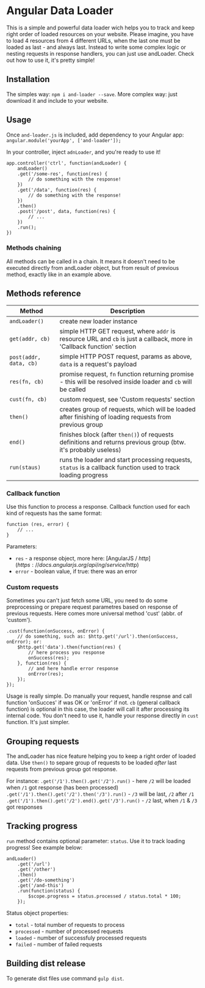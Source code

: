 # Angular Data Loader

This is a simple and powerful data loader wich helps you to track and keep right order of loaded resources on your website. Please imagine, you have to load 4 resources from 4 different URLs, when the last one must be loaded as last - and always last. Instead to write some complex logic or nesting requests in response handlers, you can just use andLoader. Check out how to use it, it's pretty simple!

## Installation
The simples way: `npm i and-loader --save`. More complex way: just download it and include to your website.


## Usage
Once `and-loader.js` is included, add dependency to your Angular app: `angular.module('yourApp', ['and-loader']);`

In your controller, inject `adnLoader`, and you're ready to use it!

```
app.controller('ctrl', function(andLoader) {
	andLoader()
	.get('/some-res', function(res) {
		// do something with the response!
	})
	.get('/data', function(res) {
		// do something with the response!	
	})
	.then()
	.post('/post', data, function(res) {
		// ...
	})
	.run();
})
```

### Methods chaining
All methods can be called in a chain. It means it doesn't need to be executed directly from andLoader object, but from result of previous method, exactly like in an example above.

## Methods reference
| Method | Description |
| --- | --- |
| `andLoader()` | create new loader instance |
| `get(addr, cb)` | simple HTTP GET request, where `addr` is resource URL and `cb` is just a callback, more in 'Callback function' section |
| `post(addr, data, cb)` | simple HTTP POST request, params as above, `data` is a request's payload |
| `res(fn, cb)` | promise request, `fn` function returning promise - this will be resolved inside loader and `cb` will be called |
| `cust(fn, cb)` | custom request, see 'Custom requests' section |
| `then()` | creates group of requests, which will be loaded after finishing of loading requests from previous group |
| `end()` | finishes block (after `then()`) of requests definitions and returns previous group (btw. it's probably useless) |
| `run(staus)` | runs the loader and start processing requests, `status` is a callback function used to track loading progress |

### Callback function
Use this function to process a response. Callback function used for each kind of requests has the same format:
```
function (res, error) {
	// ...
}
```

Parameters:
- `res` - a response object, more here: [AngularJS / $http](https://docs.angularjs.org/api/ng/service/$http)
- `error` - boolean value, if true: there was an error

### Custom requests
Sometimes you can't just fetch some URL, you need to do some preprocessing or prepare request parametres based on response of previous requests. Here comes more universal method 'cust' (abbr. of 'custom').

```
.cust(function(onSuccess, onError) {
	// do something, such as: $http.get('/url').then(onSuccess, onError); or:
	$http.get('data').then(function(res) {
		// here process you response
		onSuccess(res);
	}, function(res) {
		// and here handle error response
		onError(res);
	});
});
```

Usage is really simple. Do manually your request, handle respnse and call function 'onSucces' if was OK or 'onError' if not. `cb` (general callback function) is optional in this case, the loader will call it after processing its internal code. You don't need to use it, handle your response directly in `cust` function. It's just simpler.

## Grouping requests
The andLoader has nice feature helping you to keep a right order of loaded data. Use `then()` to separe group of requests to be loaded _after_ last requests from previous group got response.

For instance:
`.get('/1').then().get('/2').run()` - here `/2` will be loaded when `/1` got response (has been processed)
`.get('/1').then().get('/2').then('/3').run()` - `/3` will be last, `/2` after `/1`
`.get('/1').then().get('/2').end().get('/3').run()` - `/2` last, when `/1` & `/3` got responses

## Tracking progress
`run` method contains optional parameter: `status`. Use it to track loading progress! See example below:

```
andLoader()
	.get('/url')
	.get('/other')
	.then()
	.get('/do-something')
	.get('/and-this')
	.run(function(status) {
		$scope.progress = status.processed / status.total * 100;
	});
```

Status object properties:
- `total` - total number of requests to process
- `processed` - number of processed requests
- `loaded` - number of successfuly processed requests
- `failed` - number of failed requests

## Building dist release
To generate dist files use command `gulp dist`.
